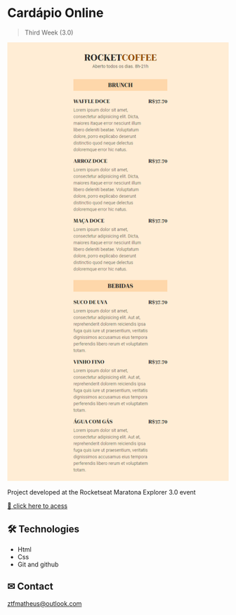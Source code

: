 # Cardápio Online 

> Third Week (3.0)

![preview](./assets/preview.png)

Project developed at the Rocketseat Maratona Explorer 3.0 event

[ 🔗 click here to acess](https://agilitytzx.github.io/maratona-explorer-3.0/)


## 🛠 Technologies

- Html
- Css
- Git and github

## ✉ Contact

ztfmatheus@outlook.com
